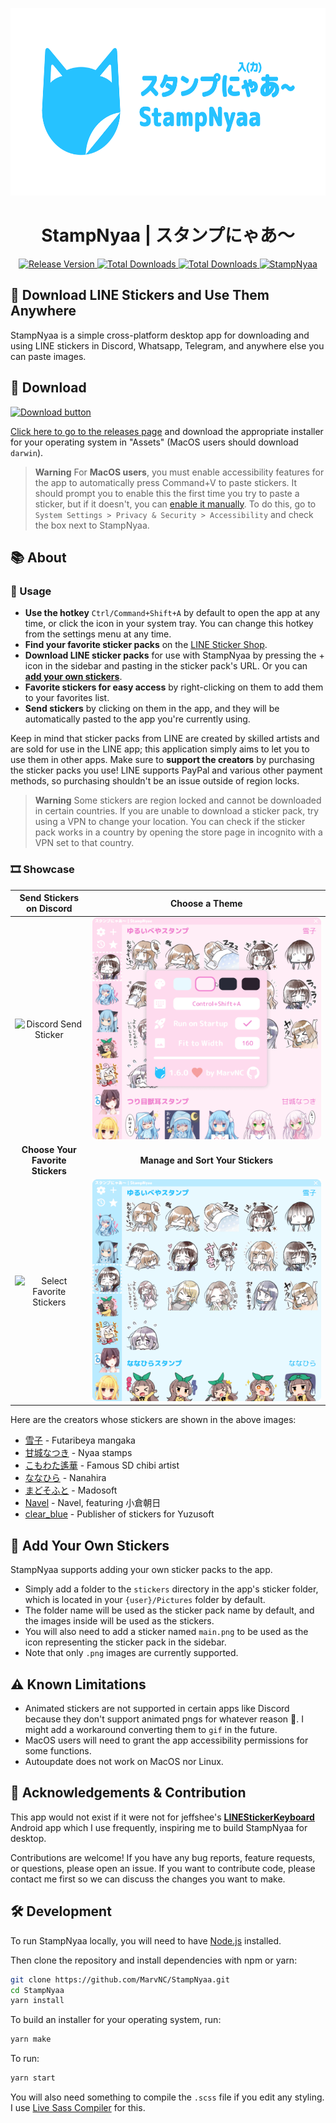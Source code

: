 <p align="center">
  <img src="./assets/banner_transparent.png" alt="StampNyaa Banner" height="300" />
</p>
<h1 align="center">StampNyaa | スタンプにゃあ～</h1>
<p align="center">
  <a href="https://github.com/MarvNC/StampNyaa/releases/latest">
    <img
      src="https://img.shields.io/github/v/release/MarvNC/StampNyaa?style=for-the-badge&color=26C2FF&labelColor=A0A0A0"
      alt="Release Version"
    />
  </a>
  <a href="https://github.com/MarvNC/StampNyaa/releases/latest">
    <img
      src="https://img.shields.io/github/downloads/MarvNC/StampNyaa/total?style=for-the-badge&color=26C2FF&labelColor=A0A0A0"
      alt="Total Downloads"
    />
  </a>
  <a href="https://github.com/MarvNC/StampNyaa/releases/latest">
    <img
      src="https://img.shields.io/github/actions/workflow/status/MarvNC/StampNyaa/build.yml?style=for-the-badge&color=26C2FF&labelColor=A0A0A0"
      alt="Total Downloads"
    />
  </a>
  <a href="https://github.com/MarvNC/StampNyaa">
    <img
      src="https://img.shields.io/badge/スタンプ-nyaa-blue?style=for-the-badge&&color=26C2FF&labelColor=A0A0A0"
      alt="StampNyaa"
    />
  </a>
</p>

## 🎉 Download LINE Stickers and Use Them Anywhere

StampNyaa is a simple cross-platform desktop app for downloading and using LINE stickers in Discord, Whatsapp, Telegram, and anywhere else you can paste images.

## 🚀 Download

[![Download button](https://img.shields.io/badge/-download-blue?style=for-the-badge&color=26C2FF)](https://github.com/MarvNC/StampNyaa/releases/latest)

[Click here to go to the releases page](https://github.com/MarvNC/StampNyaa/releases/latest) and download the appropriate installer for your operating system in "Assets" (MacOS users should download `darwin`).

> **Warning**
> For **MacOS users**, you must enable accessibility features for the app to automatically press Command+V to paste stickers. It should prompt you to enable this the first time you try to paste a sticker, but if it doesn't, you can [enable it manually](https://support.apple.com/guide/mac-help/allow-accessibility-apps-to-access-your-mac-mh43185/mac). To do this, go to `System Settings > Privacy & Security > Accessibility` and check the box next to StampNyaa.

## 📚 About

### 🔧 Usage

- **Use the hotkey** `Ctrl/Command+Shift+A` by default to open the app at any time, or click the icon in your system tray. You can change this hotkey from the settings menu at any time.
- **Find your favorite sticker packs** on the [LINE Sticker Shop](https://store.line.me/stickershop/).
- **Download LINE sticker packs** for use with StampNyaa by pressing the + icon in the sidebar and pasting in the sticker pack's URL. Or you can **[add your own stickers](#-add-your-own-stickers)**.
- **Favorite stickers for easy access** by right-clicking on them to add them to your favorites list.
- **Send stickers** by clicking on them in the app, and they will be automatically pasted to the app you're currently using.

Keep in mind that sticker packs from LINE are created by skilled artists and are sold for use in the LINE app; this application simply aims to let you to use them in other apps. Make sure to **support the creators** by purchasing the sticker packs you use! LINE supports PayPal and various other payment methods, so purchasing shouldn't be an issue outside of region locks.

> **Warning**
> Some stickers are region locked and cannot be downloaded in certain countries. If you are unable to download a sticker pack, try using a VPN to change your location. You can check if the sticker pack works in a country by opening the store page in incognito with a VPN set to that country.

### 🎞️ Showcase

|             **Send Stickers on Discord**             |            **Choose a Theme**             |
| :--------------------------------------------------: | :---------------------------------------: |
| ![Discord Send Sticker](img/DiscordSendSticker.gif)  |  ![Choose A Theme](img/ChooseATheme.gif)  |
|          **Choose Your Favorite Stickers**           |     **Manage and Sort Your Stickers**     |
| ![Select Favorite Stickers](img/ChooseFavorites.gif) | ![Manage and Sort](img/ManageAndSort.gif) |

Here are the creators whose stickers are shown in the above images:

- [雪子](https://store.line.me/stickershop/author/1719182/ja) - Futaribeya mangaka
- [甘城なつき](https://store.line.me/stickershop/author/95033/ja) - Nyaa stamps
- [こもわた遙華](https://store.line.me/stickershop/author/674845/ja) - Famous SD chibi artist
- [ななひら](https://store.line.me/stickershop/author/283446/ja) - Nanahira
- [まどそふと](https://store.line.me/stickershop/author/106050/ja) - Madosoft
- [Navel](https://store.line.me/stickershop/author/79657/ja) - Navel, featuring 小倉朝日
- [clear_blue](https://store.line.me/stickershop/author/552857/ja) - Publisher of stickers for Yuzusoft

## 🎨 Add Your Own Stickers

StampNyaa supports adding your own sticker packs to the app.

- Simply add a folder to the `stickers` directory in the app's sticker folder, which is located in your `{user}/Pictures` folder by default.
- The folder name will be used as the sticker pack name by default, and the images inside will be used as the stickers.
- You will also need to add a sticker named `main.png` to be used as the icon representing the sticker pack in the sidebar.
- Note that only `.png` images are currently supported.

## ⚠️ Known Limitations

- Animated stickers are not supported in certain apps like Discord because they don't support animated pngs for whatever reason 💢. I might add a workaround converting them to `gif` in the future.
- MacOS users will need to grant the app accessibility permissions for some functions.
- Autoupdate does not work on MacOS nor Linux.

## 🤝 Acknowledgements & Contribution

This app would not exist if it were not for jeffshee's **[LINEStickerKeyboard](https://github.com/jeffshee/LINEStickerKeyboard/)** Android app which I use frequently, inspiring me to build StampNyaa for desktop.

Contributions are welcome! If you have any bug reports, feature requests, or questions, please open an issue. If you want to contribute code, please contact me first so we can discuss the changes you want to make.

## 🛠️ Development

To run StampNyaa locally, you will need to have [Node.js](https://nodejs.org/en/) installed.

Then clone the repository and install dependencies with npm or yarn:

```bash
git clone https://github.com/MarvNC/StampNyaa.git
cd StampNyaa
yarn install
```

To build an installer for your operating system, run:

```bash
yarn make
```

To run:

```bash
yarn start
```

You will also need something to compile the `.scss` file if you edit any styling. I use [Live Sass Compiler](https://github.com/glenn2223/vscode-live-sass-compiler) for this.
